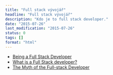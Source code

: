 ```yaml
---
title: "Full stack vývojář"
headline: "Full stack vývojář"
description: "Kdo je to full stack developer."
date: "2015-07-26"
last_modification: "2015-07-26"
status: 0
tags: []
format: "html"
---
```


<ul>
  <li><a href="http://www.sitepoint.com/full-stack-developer/">Being a Full Stack Developer</a></li>
  
  <li><a href="http://www.laurencegellert.com/2012/08/what-is-a-full-stack-developer/">What is a Full Stack developer?</a></li>
  
  <li><a href="http://andyshora.com/full-stack-developers.html">The Myth of the Full-stack Developer</a></li>
</ul>